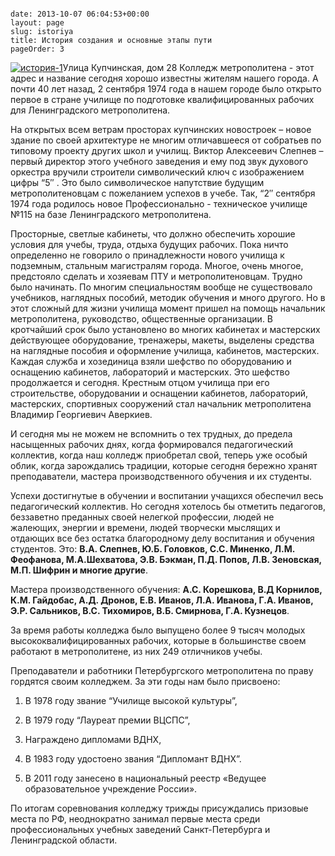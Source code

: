```

date: 2013-10-07 06:04:53+00:00
layout: page
slug: istoriya
title: История создания и основные этапы пути
pageOrder: 3
```

[![история-1](http://www.cm-spb.ru/cms/wp-content/uploads/2013/10/история-1-300x190.jpg)](http://www.cm-spb.ru/cms/wp-content/uploads/2013/10/история-1.jpg)Улица Купчинская, дом 28 Колледж метрополитена - этот адрес и название сегодня хорошо известны жителям нашего города. А почти 40 лет назад, 2 сентября 1974 года в нашем городе было открыто первое в стране училище по подготовке квалифицированных рабочих для Ленинградского метрополитена.




На открытых всем ветрам просторах купчинских новостроек – новое здание по своей архитектуре не многим отличавшееся от собратьев по типовому проекту других школ и училищ. Виктор Алексеевич Слепнев – первый директор этого учебного заведения и ему под звук духового оркестра вручили строители символический ключ с изображением цифры “5″ . Это было символическое напутствие будущим метрополитеновцам с пожеланием успехов в учебе. Так, “2″ сентября 1974 года родилось новое Профессионально - техническое училище №115 на базе Ленинградского метрополитена.




Просторные, светлые кабинеты, что должно обеспечить хорошие условия для учебы, труда, отдыха будущих рабочих. Пока ничто определенно не говорило о принадлежности нового училища к подземным, стальным магистралям города. Многое, очень многое, предстояло сделать и хозяевам ПТУ и метрополитеновцам. Трудно было начинать. По многим специальностям вообще не существовало учебников, наглядных пособий, методик обучения и много другого. Но в этот сложный для жизни училища момент пришел на помощь начальник метрополитена, руководство, общественные организации. В кротчайший срок было установлено во многих кабинетах и мастерских действующее оборудование, тренажеры, макеты, выделены средства на наглядные пособия и оформление училища, кабинетов, мастерских. Каждая служба и хозединица взяли шефство по оборудованию и оснащению кабинетов, лабораторий и мастерских. Это шефство продолжается и сегодня. Крестным отцом училища при его строительстве, оборудовании и оснащении кабинетов, лабораторий, мастерских, спортивных сооружений стал начальник метрополитена Владимир Георгиевич Аверкиев.




И сегодня мы не можем не вспомнить о тех трудных, до предела насыщенных рабочих днях, когда формировался педагогический коллектив, когда наш колледж приобретал свой, теперь уже особый облик, когда зарождались традиции, которые сегодня бережно хранят преподаватели, мастера производственного обучения и их студенты.




Успехи достигнутые в обучении и воспитании учащихся обеспечил весь педагогический коллектив. Но сегодня хотелось бы отметить педагогов, беззаветно преданных своей нелегкой профессии, людей не жалеющих, энергии и времени, людей творчески мыслящих и отдающих все без остатка благородному делу воспитания и обучения студентов. Это: **В.А. Слепнев, Ю.Б. Головков, С.С. Миненко, Л.М. Феофанова, М.А.Шехватова, Э.В. Бэкман, П.Д. Попов, Л.В. Зеновская, М.П. Шифрин и многие другие**.




Мастера производственного обучения: **А.С. Корешкова, В.Д Корнилов, К.М. Гайдобас, А.Д. Дронов, Е.В. Иванов, Л.А. Иванова, Г.А. Иванов, Э.Р. Сальников, В.С. Тихомиров, В.Б. Смирнова, Г.А. Кузнецов**.




За время работы колледжа было выпущено более 9 тысяч молодых высококвалифицированных рабочих, которые в большинстве своем работают в метрополитене, из них 249 отличников учебы.




Преподаватели и работники Петербургского метрополитена по праву гордятся своим колледжем. За эти годы нам было присвоено:







  1. В 1978 году звание “Училище высокой культуры”,


  2. В 1979 году “Лауреат премии ВЦСПС”,


  3. Награждено дипломами ВДНХ,


  4. В 1983 году удостоено звания “Дипломант ВДНХ”.


  5. В 2011 году занесено в национальный реестр «Ведущее образовательное учреждение России».




По итогам соревнования колледжу трижды присуждались призовые места по РФ, неоднократно занимал первые места среди профессиональных учебных заведений Санкт-Петербурга и Ленинградской области.


 

 
